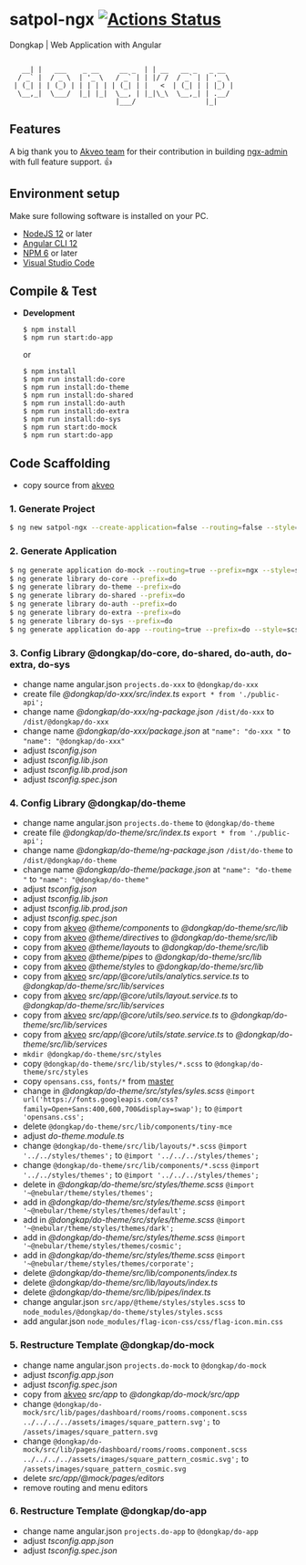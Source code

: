 # satpol-ngx [![Actions Status](https://github.com/dongkap/satpol-ngx/workflows/Dongkap%20Webpack%20CI/badge.svg)](https://github.com/dongkap/satpol-ngx/actions/workflows/webpack.yml)
Dongkap | Web Application with Angular

```

   __| |   ___    _ __     __ _  | | __   __ _   _ __  
  / _` |  / _ \  | '_ \   / _` | | |/ /  / _` | | '_ \ 
 | (_| | | (_) | | | | | | (_| | |   <  | (_| | | |_) |
  \__,_|  \___/  |_| |_|  \__, | |_|\_\  \__,_| | .__/ 
                          |___/                 |_|    

```

## Features
A big thank you to [Akveo team](https://www.akveo.com?utm_campaign=services%20-%20akveo%20website%20-%20ngx_admin%20github%20readme&utm_source=ngx_admin&utm_medium=referral&utm_content=from_developers_made_by) for their contribution in building [ngx-admin](https://github.com/akveo/ngx-admin) with full feature support. :thumbsup:

## Environment setup
Make sure following software is installed on your PC.
* [NodeJS 12](https://nodejs.org/en/download/) or later
* [Angular CLI 12](https://www.npmjs.com/package/@angular/cli)
* [NPM 6](https://www.npmjs.com/package/npm) or later
* [Visual Studio Code](https://code.visualstudio.com/download)


## Compile & Test
* __Development__

  ```
  $ npm install
  $ npm run start:do-app
  ```
  or
  ```
  $ npm install
  $ npm run install:do-core
  $ npm run install:do-theme
  $ npm run install:do-shared
  $ npm run install:do-auth
  $ npm run install:do-extra
  $ npm run install:do-sys
  $ npm run start:do-mock
  $ npm run start:do-app
  ```

## Code Scaffolding

- copy source from [akveo](https://github.com/akveo/ngx-admin)

### 1.	Generate Project
```sh
$ ng new satpol-ngx --create-application=false --routing=false --style=scss --skipGit=true --commit=false -S --newProjectRoot=@dongkap
```

### 2.	Generate Application
```sh
$ ng generate application do-mock --routing=true --prefix=ngx --style=scss
$ ng generate library do-core --prefix=do
$ ng generate library do-theme --prefix=do
$ ng generate library do-shared --prefix=do
$ ng generate library do-auth --prefix=do
$ ng generate library do-extra --prefix=do
$ ng generate library do-sys --prefix=do
$ ng generate application do-app --routing=true --prefix=do --style=scss
```

### 3.	Config Library @dongkap/do-core, do-shared, do-auth, do-extra, do-sys
- change name angular.json `projects.do-xxx` to `@dongkap/do-xxx`
- create file *@dongkap/do-xxx/src/index.ts* `export * from './public-api';`
- change name *@dongkap/do-xxx/ng-package.json* `/dist/do-xxx` to `/dist/@dongkap/do-xxx`
- change name *@dongkap/do-xxx/package.json* at `"name": "do-xxx "` to `"name": "@dongkap/do-xxx"`
- adjust *tsconfig.json*
- adjust *tsconfig.lib.json*
- adjust *tsconfig.lib.prod.json*
- adjust *tsconfig.spec.json*

### 4.	Config Library @dongkap/do-theme
- change name angular.json `projects.do-theme` to `@dongkap/do-theme`
- create file *@dongkap/do-theme/src/index.ts* `export * from './public-api';`
- change name *@dongkap/do-theme/ng-package.json* `/dist/do-theme` to `/dist/@dongkap/do-theme`
- change name *@dongkap/do-theme/package.json* at `"name": "do-theme "` to `"name": "@dongkap/do-theme"`
- adjust *tsconfig.json*
- adjust *tsconfig.lib.json*
- adjust *tsconfig.lib.prod.json*
- adjust *tsconfig.spec.json*
- copy from [akveo](https://github.com/akveo/ngx-admin) *@theme/components* to *@dongkap/do-theme/src/lib*
- copy from [akveo](https://github.com/akveo/ngx-admin) *@theme/directives* to *@dongkap/do-theme/src/lib*
- copy from [akveo](https://github.com/akveo/ngx-admin) *@theme/layouts* to *@dongkap/do-theme/src/lib*
- copy from [akveo](https://github.com/akveo/ngx-admin) *@theme/pipes* to *@dongkap/do-theme/src/lib*
- copy from [akveo](https://github.com/akveo/ngx-admin) *@theme/styles* to *@dongkap/do-theme/src/lib*
- copy from [akveo](https://github.com/akveo/ngx-admin) *src/app/@core/utils/analytics.service.ts* to *@dongkap/do-theme/src/lib/services*
- copy from [akveo](https://github.com/akveo/ngx-admin) *src/app/@core/utils/layout.service.ts* to *@dongkap/do-theme/src/lib/services*
- copy from [akveo](https://github.com/akveo/ngx-admin) *src/app/@core/utils/seo.service.ts* to *@dongkap/do-theme/src/lib/services*
- copy from [akveo](https://github.com/akveo/ngx-admin) *src/app/@core/utils/state.service.ts* to *@dongkap/do-theme/src/lib/services*
- `mkdir @dongkap/do-theme/src/styles`
- copy `@dongkap/do-theme/src/lib/styles/*.scss` to `@dongkap/do-theme/src/styles`
- copy `opensans.css`, `fonts/*` from [master](https://github.com/ridlafadilah/do-ngx/tree/master/%40dongkap/do-theme/src/styles)
- change in *@dongkap/do-theme/src/styles/syles.scss*  `@import url('https://fonts.googleapis.com/css?family=Open+Sans:400,600,700&display=swap');` to `@import 'opensans.css';`
- delete `@dongkap/do-theme/src/lib/components/tiny-mce`
- adjust *do-theme.module.ts*
- change `@dongkap/do-theme/src/lib/layouts/*.scss` `@import '../../styles/themes';` to `@import '../../../styles/themes';`
- change `@dongkap/do-theme/src/lib/components/*.scss` `@import '../../styles/themes';` to `@import '../../../styles/themes';`
- delete in *@dongkap/do-theme/src/styles/theme.scss* `@import '~@nebular/theme/styles/themes';`
- add in *@dongkap/do-theme/src/styles/theme.scss* `@import '~@nebular/theme/styles/themes/default';`
- add in *@dongkap/do-theme/src/styles/theme.scss* `@import '~@nebular/theme/styles/themes/dark';`
- add in *@dongkap/do-theme/src/styles/theme.scss* `@import '~@nebular/theme/styles/themes/cosmic';`
- add in *@dongkap/do-theme/src/styles/theme.scss* `@import '~@nebular/theme/styles/themes/corporate';`
- delete *@dongkap/do-theme/src/lib/components/index.ts*
- delete *@dongkap/do-theme/src/lib/layouts/index.ts*
- delete *@dongkap/do-theme/src/lib/pipes/index.ts*
- change angular.json `src/app/@theme/styles/styles.scss` to `node_modules/@dongkap/do-theme/styles/styles.scss`
- add angular.json `node_modules/flag-icon-css/css/flag-icon.min.css`

### 5.	Restructure Template @dongkap/do-mock
- change name angular.json `projects.do-mock` to `@dongkap/do-mock`
- adjust *tsconfig.app.json*
- adjust *tsconfig.spec.json*
- copy from [akveo](https://github.com/akveo/ngx-admin) *src/app* to *@dongkap/do-mock/src/app*
- change `@dongkap/do-mock/src/lib/pages/dashboard/rooms/rooms.component.scss` `../../../../assets/images/square_pattern.svg';` to `/assets/images/square_pattern.svg`
- change `@dongkap/do-mock/src/lib/pages/dashboard/rooms/rooms.component.scss` `../../../../assets/images/square_pattern_cosmic.svg';` to `/assets/images/square_pattern_cosmic.svg`
- delete *src/app/@mock/pages/editors*
- remove routing and menu editors

### 6.	Restructure Template @dongkap/do-app
- change name angular.json `projects.do-app` to `@dongkap/do-app`
- adjust *tsconfig.app.json*
- adjust *tsconfig.spec.json*
